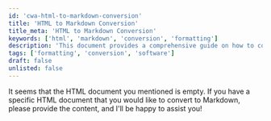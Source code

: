 ```yaml
---
id: 'cwa-html-to-markdown-conversion'
title: 'HTML to Markdown Conversion'
title_meta: 'HTML to Markdown Conversion'
keywords: ['html', 'markdown', 'conversion', 'formatting']
description: 'This document provides a comprehensive guide on how to convert HTML documents to Markdown format, including tips and best practices to ensure the integrity of the content during the conversion process.'
tags: ['formatting', 'conversion', 'software']
draft: false
unlisted: false
---
```

It seems that the HTML document you mentioned is empty. If you have a specific HTML document that you would like to convert to Markdown, please provide the content, and I'll be happy to assist you!





